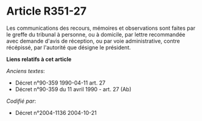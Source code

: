 # Article R351-27

Les communications des recours, mémoires et observations sont faites par le greffe du tribunal à personne, ou à domicile, par
lettre recommandée avec demande d'avis de réception, ou par voie administrative, contre récépissé, par l'autorité que désigne
le président.

**Liens relatifs à cet article**

_Anciens textes_:

  - Décret n°90-359 1990-04-11 art. 27
  - Décret n°90-359 du 11 avril 1990 - art. 27 (Ab)

_Codifié par_:

  - Décret n°2004-1136 2004-10-21

